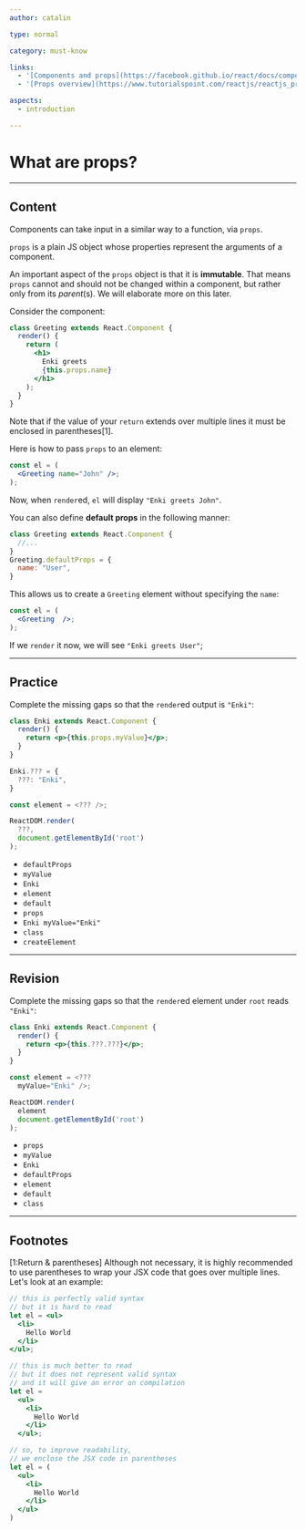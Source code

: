 ```yaml
---
author: catalin

type: normal

category: must-know

links:
  - '[Components and props](https://facebook.github.io/react/docs/components-and-props.html){website}'
  - '[Props overview](https://www.tutorialspoint.com/reactjs/reactjs_props_overview.htm){website}'

aspects:
  - introduction

---
```


# What are props?

---
## Content

Components can take input in a similar way to a function, via `props`.

`props` is a plain JS object whose properties represent the arguments of a component.

An important aspect of the `props` object is that it is **immutable**. That means `props` cannot and should not be changed within a component, but rather only from its *parent*(s). We will elaborate more on this later.

Consider the component:
```jsx
class Greeting extends React.Component {
  render() {
    return (
      <h1>
        Enki greets
        {this.props.name}
      </h1>
    );
  }
}
```

Note that if the value of your `return` extends over multiple lines it must be enclosed in parentheses[1].

Here is how to pass `props` to an element:

```jsx
const el = (
  <Greeting name="John" />;
);
```

Now, when `render`ed, `el` will display `"Enki greets John"`.

You can also define **default props** in the following manner:

```jsx
class Greeting extends React.Component {
  //...
}
Greeting.defaultProps = {
  name: "User",
}
```

This allows us to create a `Greeting` element without specifying the `name`:
```jsx
const el = (
  <Greeting  />;
);
```

If we `render` it now, we will see `"Enki greets User"`;

---
## Practice

Complete the missing gaps so that the `render`ed output is `"Enki"`:
```jsx
class Enki extends React.Component {
  render() {
    return <p>{this.props.myValue}</p>;
  }
}

Enki.??? = {
  ???: "Enki",
}

const element = <??? />;

ReactDOM.render(
  ???,
  document.getElementById('root')
);

```


* `defaultProps`
* `myValue`
* `Enki`
* `element`
* `default`
* `props`
* `Enki myValue="Enki"`
* `class`
* `createElement`

---
## Revision

Complete the missing gaps so that the `render`ed element under `root` reads `"Enki"`:

```jsx
class Enki extends React.Component {
  render() {
    return <p>{this.???.???}</p>;
  }
}

const element = <???
  myValue="Enki" />;

ReactDOM.render(
  element
  document.getElementById('root')
);
```


* `props`
* `myValue`
* `Enki`
* `defaultProps`
* `element`
* `default`
* `class`

---
## Footnotes

[1:Return & parentheses]
Although not necessary, it is highly recommended to use parentheses to wrap your JSX code that goes over multiple lines. Let's look at an example:

```jsx
// this is perfectly valid syntax
// but it is hard to read
let el = <ul>
  <li>
    Hello World
  </li>
</ul>;

// this is much better to read
// but it does not represent valid syntax
// and it will give an error on compilation
let el = 
  <ul>
    <li>
      Hello World
    </li>
  </ul>;

// so, to improve readability,
// we enclose the JSX code in parentheses
let el = (
  <ul>
    <li>
      Hello World
    </li>
  </ul>
)
```
